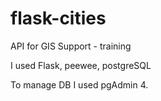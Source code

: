 # flask-cities
API for GIS Support - training

I used Flask, peewee, postgreSQL

To manage DB I used pgAdmin 4.
